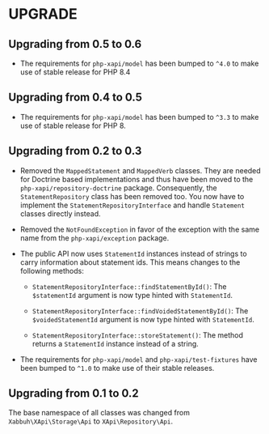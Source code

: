 UPGRADE
=======

Upgrading from 0.5 to 0.6
-------------------------

* The requirements for `php-xapi/model` has been bumped to `^4.0` to make use
  of stable release for PHP 8.4

Upgrading from 0.4 to 0.5
-------------------------

* The requirements for `php-xapi/model` has been bumped to `^3.3` to make use
  of stable release for PHP 8.

Upgrading from 0.2 to 0.3
-------------------------

* Removed the `MappedStatement` and `MappedVerb` classes. They are needed
  for Doctrine based implementations and thus have been moved to the
  `php-xapi/repository-doctrine` package. Consequently, the `StatementRepository`
  class has been removed too. You now have to implement the `StatementRepositoryInterface`
  and handle `Statement` classes directly instead.

* Removed the `NotFoundException` in favor of the exception with the same
  name from the `php-xapi/exception` package.

* The public API now uses `StatementId` instances instead of strings to carry
  information about statement ids. This means changes to the following methods:

  * `StatementRepositoryInterface::findStatementById()`: The `$statementId`
    argument is now type hinted with `StatementId`.

  * `StatementRepositoryInterface::findVoidedStatementById()`: The `$voidedStatementId`
    argument is now type hinted with `StatementId`.

  * `StatementRepositoryInterface::storeStatement()`: The method returns a
    `StatementId` instance instead of a string.

* The requirements for `php-xapi/model` and `php-xapi/test-fixtures` have
  been bumped to `^1.0` to make use of their stable releases.

Upgrading from 0.1 to 0.2
-------------------------

The base namespace of all classes was changed from `Xabbuh\XApi\Storage\Api` to
`XApi\Repository\Api`.
